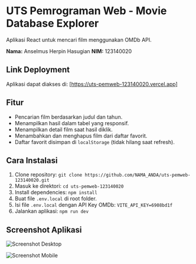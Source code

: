 # UTS Pemrograman Web - Movie Database Explorer

Aplikasi React untuk mencari film menggunakan OMDb API.

**Nama:** Anselmus Herpin Hasugian
**NIM:** 123140020

## Link Deployment

Aplikasi dapat diakses di: [https://uts-pemweb-123140020.vercel.app]

## Fitur

* Pencarian film berdasarkan judul dan tahun.
* Menampilkan hasil dalam tabel yang responsif.
* Menampilkan detail film saat hasil diklik.
* Menambahkan dan menghapus film dari daftar favorit.
* Daftar favorit disimpan di `localStorage` (tidak hilang saat refresh).

## Cara Instalasi

1.  Clone repository: `git clone https://github.com/NAMA_ANDA/uts-pemweb-123140020.git`
2.  Masuk ke direktori: `cd uts-pemweb-123140020`
3.  Install dependencies: `npm install`
4.  Buat file `.env.local` di root folder.
5.  Isi file `.env.local` dengan API Key OMDb: `VITE_API_KEY=6908bd1f `
6.  Jalankan aplikasi: `npm run dev`

## Screenshot Aplikasi

![Screenshot Desktop](interfaceawal.png)

![Screenshot Mobile](link_ke_screenshot_mobile.png)
